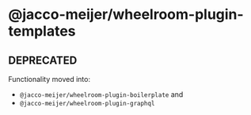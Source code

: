 # @jacco-meijer/wheelroom-plugin-templates

## DEPRECATED

Functionality moved into:

- `@jacco-meijer/wheelroom-plugin-boilerplate` and
- `@jacco-meijer/wheelroom-plugin-graphql`
